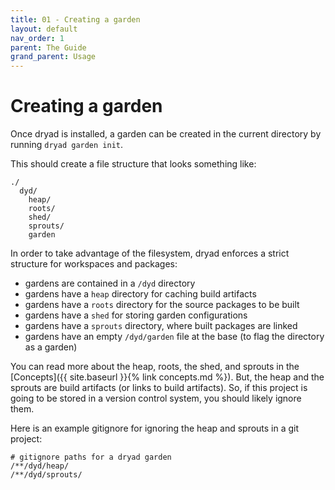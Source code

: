 ```yaml
---
title: 01 - Creating a garden
layout: default
nav_order: 1
parent: The Guide
grand_parent: Usage
---
```



# Creating a garden

Once dryad is installed, a garden can be created in the current directory by running `dryad garden init`.

This should create a file structure that looks something like:

```
./
  dyd/
    heap/
    roots/
    shed/
    sprouts/
    garden
```

In order to take advantage of the filesystem, dryad enforces a strict structure for workspaces and packages:
- gardens are contained in a `/dyd` directory
- gardens have a `heap` directory for caching build artifacts
- gardens have a `roots` directory for the source packages to be built
- gardens have a `shed` for storing garden configurations
- gardens have a `sprouts` directory, where built packages are linked
- gardens have an empty `/dyd/garden` file at the base (to flag the directory as a garden)

You can read more about the heap, roots, the shed, and sprouts in the [Concepts]({{ site.baseurl }}{% link concepts.md %}).  But, the heap and the sprouts are build artifacts (or links to build artifacts).  So, if this project is going to be stored in a version control system, you should likely ignore them.

Here is an example gitignore for ignoring the heap and sprouts in a git project:

```
# gitignore paths for a dryad garden
/**/dyd/heap/
/**/dyd/sprouts/
```

